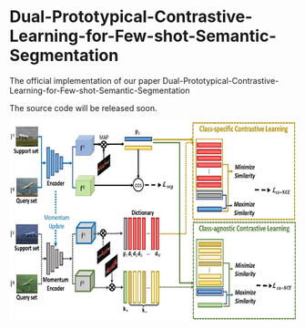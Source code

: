 # Dual-Prototypical-Contrastive-Learning-for-Few-shot-Semantic-Segmentation
The official implementation of our paper Dual-Prototypical-Contrastive-Learning-for-Few-shot-Semantic-Segmentation

The source code will be released soon.

<div align="center">
  <img src="fig/frame1_.jpg"width="700" height="350"/>
</div>
